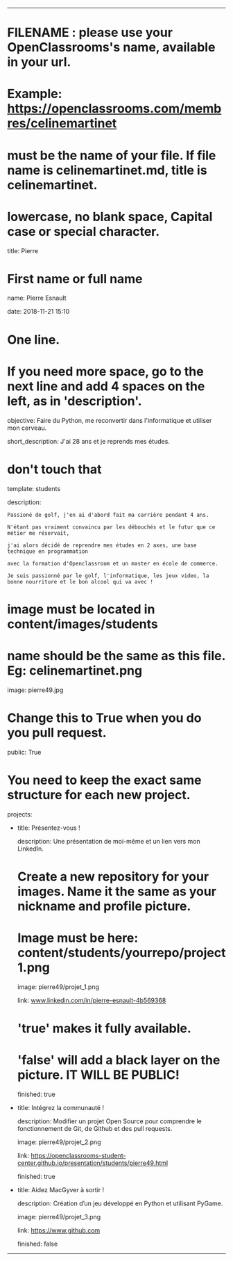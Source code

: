 ---


# FILENAME : please use your OpenClassrooms's name, available in your url.

# Example: https://openclassrooms.com/membres/celinemartinet

# must be the name of your file. If file name is celinemartinet.md, title is celinemartinet.

# lowercase, no blank space, Capital case or special character.

title: Pierre


# First name or full name

name: Pierre Esnault

date: 2018-11-21 15:10


# One line.

# If you need more space, go to the next line and add 4 spaces on the left, as in 'description'.

objective: Faire du Python, me reconvertir dans l'informatique et utiliser mon cerveau.

short_description: J'ai 28 ans et je reprends mes études. 


# don't touch that

template: students

description:

    Passioné de golf, j'en ai d'abord fait ma carrière pendant 4 ans.

    N'étant pas vraiment convaincu par les débouchés et le futur que ce métier me réservait,

    j'ai alors décidé de reprendre mes études en 2 axes, une base technique en programmation
	
	avec la formation d'Openclassroom et un master en école de commerce.

    Je suis passionné par le golf, l'informatique, les jeux video, la bonne nourriture et le bon alcool qui va avec !


# image must be located in content/images/students

# name should be the same as this file. Eg: celinemartinet.png

image: pierre49.jpg


# Change this to True when you do you pull request.

public: True


# You need to keep the exact same structure for each new project.

projects:

  - title: Présentez-vous !

    description: Une présentation de moi-même et un lien vers mon LinkedIn.

    # Create a new repository for your images. Name it the same as your nickname and profile picture.

    # Image must be here: content/students/yourrepo/project1.png

    image: pierre49/projet_1.png

    link: www.linkedin.com/in/pierre-esnault-4b569368

    # 'true' makes it fully available.

    # 'false' will add a black layer on the picture. IT WILL BE PUBLIC!

    finished: true

  - title: Intégrez la communauté !

    description: Modifier un projet Open Source pour comprendre le fonctionnement de Git, de Github et des pull requests. 

    image: pierre49/projet_2.png

    link: https://openclassrooms-student-center.github.io/presentation/students/pierre49.html

    finished: true

  - title: Aidez MacGyver à sortir !

    description: Création d’un jeu développé en Python et utilisant PyGame.

    image: pierre49/projet_3.png

    link: https://www.github.com

    finished: false

---